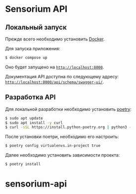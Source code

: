 # Sensorium API

## Локальный запуск
Прежде всего необходимо установить [Docker](https://docs.docker.com/engine/install/).

Для запуска приложения:

```bash
$ docker compose up
```

Оно будет запущено на [`http://localhost:8000`](http://localhost:8000).

Документация API доступна по следующему адресу: [`http://localhost:8000/api/schema/swagger-ui/`](http://localhost:8000/api/schema/swagger-ui/).

## Разработка API

Для локальной разработки необходимо установить [poetry](https://python-poetry.org/):

```bash
$ sudo apt update
$ sudo apt install -y curl
$ curl -sSL https://install.python-poetry.org | python3 -
```

После установки поетри, необходимо его настроить:

```bash
$ poetry config virtualenvs.in-project true
```

Далее необходимо установить зависимости проекта:

```bash
$ poetry install
```
# sensorium-api
